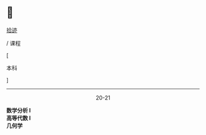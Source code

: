 # 🏫


<div class="nav-tab">
  <a href="../../cages"><p class="not">拾迹</p></a>
  <p class="now">/&nbsp;课程</p>
</div>

<div class="nav-tab">
  <p class="bord">[</p>
  <p class="now">本科</p>
  <p class="bord">]</p>
</div>

---

<center><p class="tabtag">20-21</p></center>

<div class="little-box">
  <div class="little-box-cover">
    <span class="image-description"><b>数学分析 I</b></span>
  </div>
  <div class="little-box-cover">
    <span class="image-description"><b>高等代数 I</b></span>
  </div>
  <div class="little-box-cover">
    <span class="image-description"><b>几何学</b></span>
  </div>
</div>
